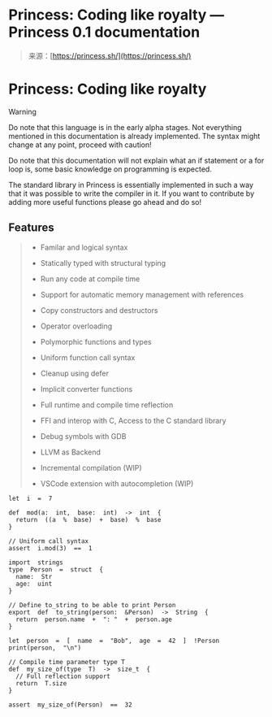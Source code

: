 <!--yml
category: 未分类
date: 2024-05-27 14:42:07
-->

# Princess: Coding like royalty — Princess 0.1 documentation

> 来源：[https://princess.sh/](https://princess.sh/)

# Princess: Coding like royalty

Warning

Do note that this language is in the early alpha stages. Not everything mentioned in this documentation is already implemented. The syntax might change at any point, proceed with caution!

Do note that this documentation will not explain what an if statement or a for loop is, some basic knowledge on programming is expected.

The standard library in Princess is essentially implemented in such a way that it was possible to write the compiler in it. If you want to contribute by adding more useful functions please go ahead and do so!

## Features

> *   Familar and logical syntax
>     
>     
> *   Statically typed with structural typing
>     
>     
> *   Run any code at compile time
>     
>     
> *   Support for automatic memory management with references
>     
>     
> *   Copy constructors and destructors
>     
>     
> *   Operator overloading
>     
>     
> *   Polymorphic functions and types
>     
>     
> *   Uniform function call syntax
>     
>     
> *   Cleanup using defer
>     
>     
> *   Implicit converter functions
>     
>     
> *   Full runtime and compile time reflection
>     
>     
> *   FFI and interop with C, Access to the C standard library
>     
>     
> *   Debug symbols with GDB
>     
>     
> *   LLVM as Backend
>     
>     
> *   Incremental compilation (WIP)
>     
>     
> *   VSCode extension with autocompletion (WIP)

```
let  i  =  7

def  mod(a:  int,  base:  int)  ->  int  {
  return  ((a  %  base)  +  base)  %  base
}

// Uniform call syntax
assert  i.mod(3)  ==  1

import  strings
type  Person  =  struct  {
  name:  Str
  age:  uint
}

// Define to_string to be able to print Person
export  def  to_string(person:  &Person)  ->  String  {
  return  person.name  +  ": "  +  person.age
}

let  person  =  [  name  =  "Bob",  age  =  42  ]  !Person
print(person,  "\n")

// Compile time parameter type T
def  my_size_of(type  T)  ->  size_t  {
  // Full reflection support
  return  T.size
}

assert  my_size_of(Person)  ==  32 
```